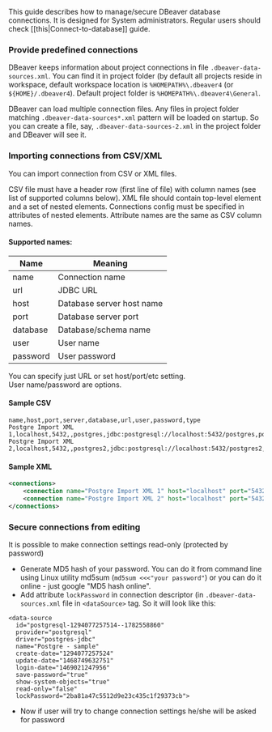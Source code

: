 This guide describes how to manage/secure DBeaver database connections.
It is designed for System administrators. Regular users should check [[this|Connect-to-database]] guide.

### Provide predefined connections
DBeaver keeps information about project connections in file `.dbeaver-data-sources.xml`. You can find it in project folder (by default all projects reside in workspace, default workspace location is `%HOMEPATH%\.dbeaver4` (or `${HOME}/.dbeaver4`). Default project folder is `%HOMEPATH%\.dbeaver4\General`.  

DBeaver can load multiple connection files. Any files in project folder matching `.dbeaver-data-sources*.xml` pattern will be loaded on startup. So you can create a file, say, `.dbeaver-data-sources-2.xml` in the project folder and DBeaver will see it.

### Importing connections from CSV/XML
You can import connection from CSV or XML files.

CSV file must have a header row (first line of file) with column names (see list of supported columns below).
XML file should contain top-level element and a set of nested elements. Connections config must be specified in attributes of nested elements. Attribute names are the same as CSV column names.

#### Supported names:
| Name | Meaning |
-----------|-------------|
|name|Connection name|
|url|JDBC URL|
|host|Database server host name|
|port|Database server port|
|database|Database/schema name|
|user|User name|
|password|User password|
You can specify just URL or set host/port/etc setting.  
User name/password are options.

#### Sample CSV
```
name,host,port,server,database,url,user,password,type
Postgre Import XML 1,localhost,5432,,postgres,jdbc:postgresql://localhost:5432/postgres,postgres,postgres,dev
Postgre Import XML 2,localhost,5432,,postgres2,jdbc:postgresql://localhost:5432/postgres2,postgres2,postgres2,prod
```
#### Sample XML
```xml
<connections>
	<connection name="Postgre Import XML 1" host="localhost" port="5432" server="" database="postgres" url="jdbc:postgresql://localhost:5432/postgres" user="postgres" password="postgres" type="dev"/>
	<connection name="Postgre Import XML 2" host="localhost" port="5432" server="" database="postgres" url="jdbc:postgresql://localhost:5432/postgres2" user="postgres2" password="postgres2" type="prod"/>
</connections>
```

### Secure connections from editing
It is possible to make connection settings read-only (protected by password)
- Generate MD5 hash of your password. You can do it from command line using Linux utility md5sum (`md5sum <<<"your password"`) or you can do it online - just google "MD5 hash online".
- Add attribute `lockPassword` in connection descriptor (in `.dbeaver-data-sources.xml` file in `<dataSource>` tag. So it will look like this:
```
<data-source 
  id="postgresql-1294077257514--1782558860" 
  provider="postgresql" 
  driver="postgres-jdbc" 
  name="Postgre - sample" 
  create-date="1294077257524" 
  update-date="1468749632751" 
  login-date="1469021247956" 
  save-password="true" 
  show-system-objects="true" 
  read-only="false" 
  lockPassword="2ba81a47c5512d9e23c435c1f29373cb">
```
- Now if user will try to change connection settings he/she will be asked for password
